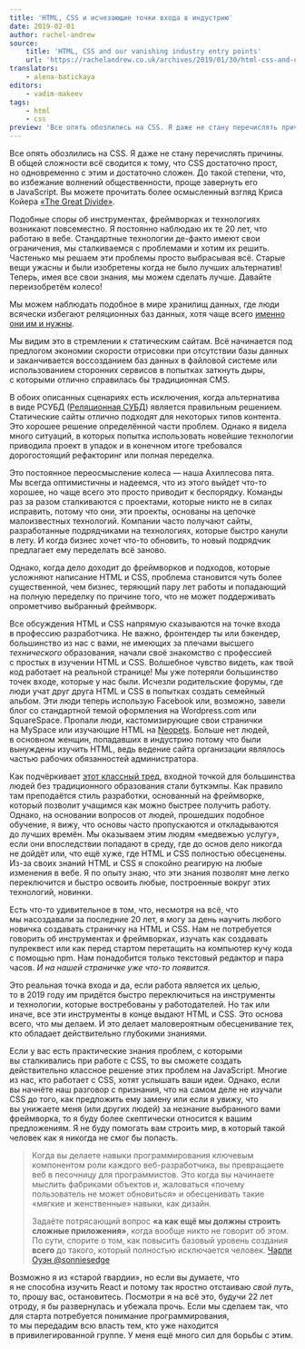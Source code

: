 ```yaml
---
title: 'HTML, CSS и исчезающие точки входа в индустрию'
date: 2019-02-01
author: rachel-andrew
source:
    title: 'HTML, CSS and our vanishing industry entry points'
    url: 'https://rachelandrew.co.uk/archives/2019/01/30/html-css-and-our-vanishing-industry-entry-points/'
translators:
    - alena-batickaya
editors:
    - vadim-makeev
tags:
    - html
    - css
preview: 'Все опять обозлились на CSS. Я даже не стану перечислять причины. В общей сложности всё сводится к тому, что CSS достаточно прост, но одновременно с этим и достаточно сложен. До такой степени, что, во избежание волнений общественности, проще завернуть его в JavaScript.'
---
```


Все опять обозлились на CSS. Я даже не стану перечислять причины. В общей сложности всё сводится к тому, что CSS достаточно прост, но одновременно с этим и достаточно сложен. До такой степени, что, во избежание волнений общественности, проще завернуть его в JavaScript. Вы можете прочитать более осмысленный взгляд Криса Койера [«The Great Divide»](https://css-tricks.com/the-great-divide/).

Подобные споры об инструментах, фреймворках и технологиях возникают повсеместно. Я постоянно наблюдаю их те 20 лет, что работаю в вебе. Стандартные технологии де-факто имеют свои ограничения, мы сталкиваемся с проблемами и хотим их решить. Частенько мы решаем эти проблемы просто выбрасывая всё. Старые вещи ужасны и были изобретены когда не было лучших альтернатив! Теперь, имея все свои знания, мы можем сделать лучше. Давайте переизобретём колесо!

Мы можем наблюдать подобное в мире хранилищ данных, где люди всячески избегают реляционных баз данных, хотя чаще всего [именно они им и нужны](https://twitter.com/simonw/status/1089554577723056128?s=20).

Мы видим это в стремлении к статическим сайтам. Всё начинается под предлогом экономии скорости отрисовки при отсутствии базы данных и заканчивается воссозданием баз данных в файловой системе или использованием сторонних сервисов в попытках заткнуть дыры, с которыми отлично справилась бы традиционная CMS.

В обоих описанных сценариях есть исключения, когда альтернатива в виде РСУБД ([Реляционная СУБД](https://ru.wikipedia.org/wiki/%D0%A0%D0%B5%D0%BB%D1%8F%D1%86%D0%B8%D0%BE%D0%BD%D0%BD%D0%B0%D1%8F_%D0%A1%D0%A3%D0%91%D0%94)) является правильным решением. Статические сайты отлично подходят для некоторых типов контента. Это хорошее решение определённой части проблем. Однако я видела много ситуаций, в которых попытка использовать новейшие технологии приводила проект в упадок и в конечном итоге требовался дорогостоящий рефакторинг или полная переделка.

Это постоянное переосмысление колеса — наша Ахиллесова пята. Мы всегда оптимистичны и надеемся, что из этого выйдет что-то хорошее, но чаще всего это просто приводит к беспорядку. Команды раз за разом сталкиваются с проектами, которые никто не в силах исправить, потому что они, эти проекты, основаны на цепочке малоизвестных технологий. Компании часто получают сайты, разработанные подрядчиками на технологиях, которые быстро канули в лету. И когда бизнес хочет что-то обновить, то новый подрядчик предлагает ему переделать всё заново.

Однако, когда дело доходит до фреймворков и подходов, которые усложняют написание HTML и CSS, проблема становится чуть более существенной, чем бизнес, теряющий пару лет работы и попадающий на полную переделку по причине того, что не может поддерживать опрометчиво выбранный фреймворк.

Все обсуждения HTML и CSS напрямую сказываются на точке входа в профессию разработчика. Не важно, фронтендер ты или бэкендер, большинство из нас с вами, не имеющих за плечами высшего _технического_ образования, начали своё знакомство с профессией с простых в изучении HTML и CSS. Волшебное чувство видеть, как твой код работает на реальной странице! Мы уже потеряли большинство точек входе, которые у нас были. Исчезли родительские форумы, где люди учат друг друга HTML и CSS в попытках создать семейный альбом. Эти люди теперь использую Facebook или, возможно, завели блог со стандартной темой оформления на Wordpress.com или SquareSpace. Пропали люди, кастомизирующие свои странички на MySpace или изучающие HTML на [Neopets](https://www.reddit.com/r/neopets/comments/25nmni/how_many_people_started_coding_because_of_neopets/). Больше нет людей, в основном женщин, попадавших в индустрию потому что были вынуждены изучить HTML, ведь ведение сайта организации являлось частью рабочих обязанностей администратора.

Как подчёркивает [этот классный тред](https://twitter.com/betsythemuffin/status/1090342513054007296), входной точкой для большинства людей без традиционного образования стали буткэмпы. Как правило там преподаётся стиль разработки, основанный на фреймворке, который позволит учащимся как можно быстрее получить работу. Однако, на основании вопросов от людей, прошедших подобное обучение, я вижу, что основы часто пропускаются и откладываются до лучших времён. Мы оказываем этим людям «медвежью услугу», если они впоследствии попадают в среду, где до основ дело никогда не дойдёт или, что ещё хуже, где HTML и CSS полностью обесценены. Из-за своих знаний HTML и CSS я спокойно реагирую на любые изменения в вебе. Я по опыту знаю, что эти знания позволят мне легко переключится и быстро освоить любые, построенные вокруг этих технологий, новинки.

Есть что-то удивительное в том, что, несмотря на всё, что мы насоздавали за последние 20 лет, я могу за день научить любого новичка создавать страничку на HTML и CSS. Нам не потребуется говорить об инструментах и фреймворках, изучать как создавать пулреквест или как перед стартом перетащить на компьютер кучу кода с помощью npm. Нам понадобится только текстовый редактор и пара часов. _И на нашей страничке уже что-то появится._

Это реальная точка входа и да, если работа является их целью, то в 2019 году им придётся быстро переключиться на инструменты и технологии, которые востребованы у работодателей. Но так или иначе, все эти инструменты в конце выдают HTML и CSS. Это основа всего, что мы делаем. И это делает маловероятным обесценивание тех, кто обладает действительно глубокими знаниями.

Если у вас есть практические знания проблем, с которыми вы сталкивались при работе с CSS, то вы сможете создать действительно классное решение этих проблем на JavaScript. Многие из нас, кто работает с CSS, хотят услышать ваши идеи. Однако, если вы начнёте наш разговор с признания, что на самом деле не изучали CSS до того, как предложить ему замену или если я увижу, что вы унижаете меня (или других людей) за незнание выбранного вами фреймворка, то я буду более скептически относится к вашим предложениям. Я не буду помогать вам строить мир, в который такой человек как я никогда не смог бы попасть.

> Когда вы делаете навыки программирования ключевым компонентом роли каждого веб-разработчика, вы превращаете веб в песочницу для программистов. Это когда вы начинаете мыслить фабриками объектов и, жаловаться «почему пользователь не может обновиться» и обесценивать такие «мягкие и женственные» навыки, как дизайн.
>
> Задаёте потрясающий вопрос **«а как ещё мы должны строить сложные приложения»**, когда вообще никто не говорит об этом. По сути, спорите о том, как повысить базовый уровень создания **всего** до такого, который полностью исключается человек.
> [Чарли Оуэн @sonniesedge](https://twitter.com/sonniesedge/status/1089801399788101632)

Возможно я из «старой гвардии», но если вы думаете, что я не способна изучить React и потому так яростно отстаиваю _свой путь_, то, прошу вас, остановитесь. Посмотри я на всё это, будучи 22 лет отроду, я бы развернулась и убежала прочь. Если мы сделаем так, что для старта потребуется понимание программирования, то мы передадим всю власть тем, кто уже находится в привилегированной группе. У меня ещё много сил для борьбы с этим.
